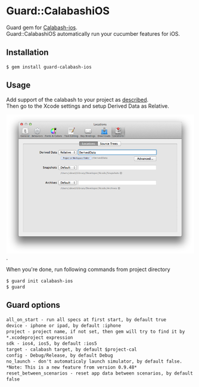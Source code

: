 # Guard::CalabashiOS

Guard gem for [Calabash-ios](https://github.com/calabash/calabash-ios).    
Guard::CalabashiOS automatically run your cucumber features for iOS.    

## Installation

    $ gem install guard-calabash-ios

## Usage

Add support of the calabash to your project
as [described](https://github.com/calabash/calabash-ios/wiki/01-Getting-started-guide).    
Then go to the Xcode settings and setup Derived Data as Relative.

![Xcode locations](https://github.com/AlexDenisov/guard-frank/blob/master/locations.png?raw=true).

When you're done, run following commands from project directory

    $ guard init calabash-ios
    $ guard

## Guard options

	all_on_start - run all specs at first start, by default true
	device - iphone or ipad, by default :iphone
	project - project name, if not set, then gem will try to find it by *.xcodeproject expression
	sdk - ios4, ios5, by default :ios5
	target - calabash target, by default $project-cal
	config - Debug/Release, by default Debug
	no_launch - don't automaticaly launch simulator, by default false. *Note: This is a new feature from version 0.9.48*
	reset_between_scenarios - reset app data between scenarios, by default false
